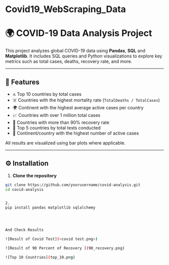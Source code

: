 # Covid19_WebScraping_Data
# 🌍 COVID-19 Data Analysis Project


This project analyzes global COVID-19 data using **Pandas**, **SQL** and **Matplotlib**. It includes SQL queries and Python visualizations to explore key metrics such as total cases, deaths, recovery rate, and more.

---

## 📌 Features

- 🔝 Top 10 countries by total cases  
- ☠️ Countries with the highest mortality rate (`TotalDeaths / TotalCases`)  
- 🌍 Continent with the highest average active cases per country  
- 📈 Countries with over 1 million total cases  
- 💚 Countries with more than 90% recovery rate  
- 🧪 Top 5 countries by total tests conducted  
- 🔎 Continent/country with the highest number of active cases  

All results are visualized using bar plots where applicable.

---

## ⚙️ Installation

1. **Clone the repository**

```bash
git clone https://github.com/yourusername/covid-analysis.git
cd covid-analysis


2. 
pip install pandas matplotlib sqlalchemy




And Check Results

![Result of Covid Test](<covid test.png>) 

![Result of 90 Percent of Recovery ](90_recovery.png) 

![Top 10 Countries](top_10.png)

